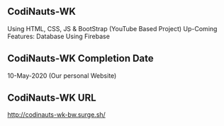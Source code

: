 ## CodiNauts-WK
Using   HTML, CSS, JS & BootStrap  (YouTube Based Project)
Up-Coming Features: Database Using Firebase

## CodiNauts-WK Completion Date
10-May-2020 (Our personal Website)

## CodiNauts-WK URL
http://codinauts-wk-bw.surge.sh/
